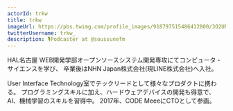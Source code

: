 ```yaml
---
actorId: trkw
title: trkw
imageUrl: https://pbs.twimg.com/profile_images/918797515486412800/3O2URAW5_400x400.jpg
twitterUsername: trkw_
description: 🎙️Podcaster at @soussunefm
---
```


HAL名古屋 WEB開発学部オープンソースシステム開発専攻にてコンピュータ・サイエンスを学び、
卒業後はNHN Japan株式会社(現LINE株式会社)へ入社。

User Interface Technology室でテックリードとして様々なプロダクトに携わる。
プログラミングスキルに加え、ハードウェアデバイスの開発も得意で、AI、機械学習のスキルを習得中。
2017年、CODE MeeeにCTOとして参画。

